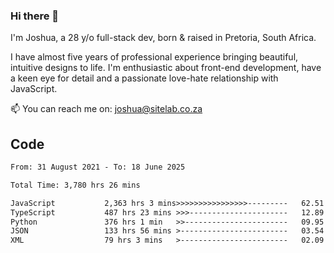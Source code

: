 ### Hi there 👋

I'm Joshua, a 28 y/o full-stack dev, born & raised in Pretoria, South Africa. 

I have almost five years of professional experience bringing beautiful, intuitive designs to life. I'm enthusiastic about front-end development, have a keen eye for detail and a passionate love-hate relationship with JavaScript.

📫 You can reach me on: joshua@sitelab.co.za

## **Code**

<!--START_SECTION:waka-->

```txt
From: 31 August 2021 - To: 18 June 2025

Total Time: 3,780 hrs 26 mins

JavaScript           2,363 hrs 3 mins>>>>>>>>>>>>>>>>---------   62.51 %
TypeScript           487 hrs 23 mins >>>----------------------   12.89 %
Python               376 hrs 1 min   >>-----------------------   09.95 %
JSON                 133 hrs 56 mins >------------------------   03.54 %
XML                  79 hrs 3 mins   >------------------------   02.09 %
```

<!--END_SECTION:waka-->
